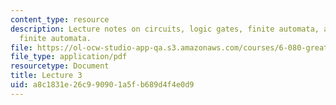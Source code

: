 ```yaml
---
content_type: resource
description: Lecture notes on circuits, logic gates, finite automata, and nondeterministic
  finite automata.
file: https://ol-ocw-studio-app-qa.s3.amazonaws.com/courses/6-080-great-ideas-in-theoretical-computer-science-spring-2008/a8c1831e26c990901a5fb689d4f4e0d9_lec3.pdf
file_type: application/pdf
resourcetype: Document
title: Lecture 3
uid: a8c1831e-26c9-9090-1a5f-b689d4f4e0d9
---
```

